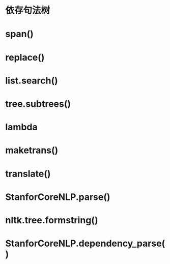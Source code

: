 # 依存句法树
# span()
# replace()
# list.search()
# tree.subtrees()
# lambda
# maketrans()
# translate()
# StanforCoreNLP.parse()
# nltk.tree.formstring()
# StanforCoreNLP.dependency_parse()